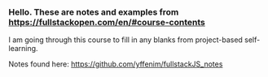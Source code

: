 ### Hello. These are notes and examples from https://fullstackopen.com/en/#course-contents

I am going through this course to fill in any blanks from project-based self-learning. 

Notes found here: https://github.com/yffenim/fullstackJS_notes

